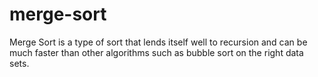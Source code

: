 # merge-sort
Merge Sort is a type of sort that lends itself well to recursion and can be much faster than other algorithms such as bubble sort on the right data sets. 
